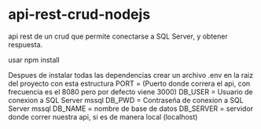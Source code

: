 # api-rest-crud-nodejs
api rest de un crud que permite conectarse a SQL Server, y obtener respuesta.

usar npm install

Despues de instalar todas las dependencias crear un archivo .env en la raiz del proyecto con esta estructura
PORT = (Puerto donde correra el api, con frecuencia es el 8080 pero por defecto viene 3000)
DB_USER = Usuario de conexion a SQL Server mssql
DB_PWD = Contraseña de conexion a SQL Server mssql
DB_NAME = nombre de base de datos
DB_SERVER = servidor donde correr nuestra api, si es de manera local (localhost)
